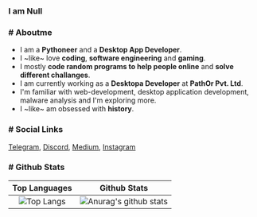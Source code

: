 ### I am Null

<h3># Aboutme</h3>

- I am a **Pythoneer** and a **Desktop App Developer**. 
- I ~like~ love **coding**, **software engineering** and **gaming**.
- I mostly **code random programs to help people online** and **solve different challanges**.
- I am currently working as a **Desktopa Developer** at **PathOr Pvt. Ltd**.
- I'm familiar with web-development, desktop application development, malware analysis and I'm exploring more.
- I ~like~ am obsessed with **history**.

<h3># Social Links</h3>

<a href="https://t.me/overexcited" target="_blank">Telegram</a>, <a href="https://discordapp.com/users/853999967563153408" target="_blank">Discord</a>, <a href="https://nikk-0x11.medium.com" target="_blank">Medium</a>, <a href="https://www.instagram.com/in/nikhil-dhiman-b81326211/" target="_blank">Instagram</a>

<h3># Github Stats</h3>

<div align="center">

| Top Languages |  Github Stats |
|:-------------:|:--------------:|
|  ![Top Langs](https://github-readme-stats.vercel.app/api/top-langs/?username=8sp&layout=compact&theme=github_dark) | ![Anurag's github stats](https://github-readme-streak-stats.herokuapp.com?user=8sp&theme=tokyonight_duo&hide_border=false&date_format=j%20M%5B%20Y%5D) |

</div>




